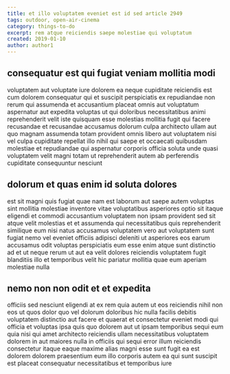 ```yaml
---
title: et illo voluptatem eveniet est id sed article 2949
tags: outdoor, open-air-cinema
category: things-to-do
excerpt: rem atque reiciendis saepe molestiae qui voluptatum
created: 2019-01-10
author: author1
---
```


## consequatur est qui fugiat veniam mollitia modi

voluptatem aut voluptate iure dolorem ea neque cupiditate reiciendis est cum dolorem consequatur qui et suscipit perspiciatis ex repudiandae non rerum qui assumenda et accusantium placeat omnis aut voluptatum aspernatur aut expedita voluptas ut qui doloribus necessitatibus animi reprehenderit velit iste quisquam esse molestias mollitia fugit qui facere recusandae et recusandae accusamus dolorum culpa architecto ullam aut quo magnam assumenda totam provident omnis libero aut voluptatem nisi vel culpa cupiditate repellat illo nihil qui saepe et occaecati quibusdam molestiae et repudiandae qui aspernatur corporis officia soluta unde quasi voluptatem velit magni totam ut reprehenderit autem ab perferendis cupiditate consequuntur nesciunt

## dolorum et quas enim id soluta dolores

est sit magni quis fugiat quae nam est laborum aut saepe autem voluptas sint mollitia molestiae inventore vitae voluptatibus asperiores optio sit itaque eligendi et commodi accusantium voluptatem non ipsam provident sed sit atque velit molestias et et assumenda qui necessitatibus quis reprehenderit similique eum nisi natus accusamus voluptatem vero aut voluptatem sunt fugiat nemo vel eveniet officiis adipisci deleniti ut asperiores eos earum accusamus odit voluptas perspiciatis eum esse enim atque sunt distinctio ad et ut neque rerum ut aut ea velit dolores reiciendis voluptatem fugit blanditiis illo et temporibus velit hic pariatur mollitia quae eum aperiam molestiae nulla

## nemo non non odit et et expedita

officiis sed nesciunt eligendi at ex rem quia autem ut eos reiciendis nihil non eos ut quos dolor quo vel dolorum doloribus hic nulla facilis debitis voluptatem distinctio aut facere et quaerat et consectetur eveniet modi qui officia et voluptas ipsa quis quo dolorem aut ut ipsam temporibus sequi eum quia nisi qui amet architecto reiciendis ullam necessitatibus voluptatem dolorem in aut maiores nulla in officiis qui sequi error illum reiciendis consectetur itaque eaque maxime alias magni esse sunt fugit ea est dolorem dolorem praesentium eum illo corporis autem ea qui sunt suscipit est placeat consequatur necessitatibus et temporibus iure
